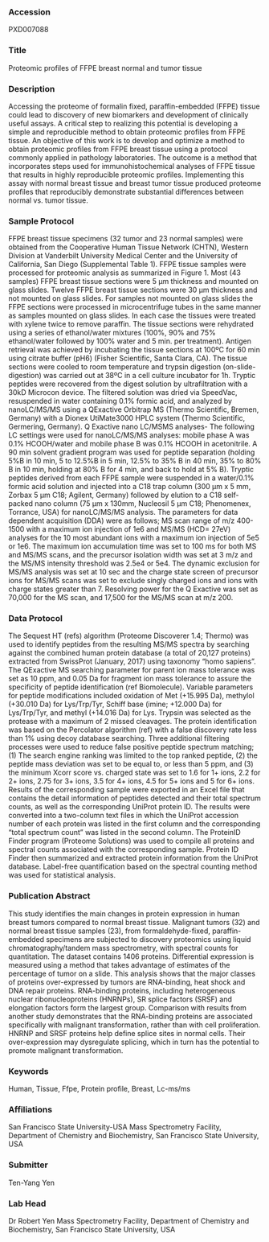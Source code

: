 ### Accession
PXD007088

### Title
Proteomic profiles of FFPE breast normal and tumor tissue

### Description
Accessing the proteome of formalin fixed, paraffin-embedded (FFPE) tissue could lead to discovery of new biomarkers and development of clinically useful assays. A critical step to realizing this potential is developing a simple and reproducible method to obtain proteomic profiles from FFPE tissue. An objective of this work is to develop and optimize a method to obtain proteomic profiles from FFPE breast tissue using a protocol commonly applied in pathology laboratories. The outcome is a method that incorporates steps used for immunohistochemical analyses of FFPE tissue that results in highly reproducible proteomic profiles. Implementing this assay with normal breast tissue and breast tumor tissue produced proteome profiles that reproducibly demonstrate substantial differences between normal vs. tumor tissue.

### Sample Protocol
FFPE breast tissue specimens (32 tumor and 23 normal samples) were obtained from the Cooperative Human Tissue Network (CHTN), Western Division at Vanderbilt University Medical Center and the University of California, San Diego  (Supplemental Table 1). FFPE tissue samples were processed for proteomic analysis as summarized in Figure 1. Most (43 samples) FFPE breast tissue sections were 5 µm thickness and mounted on glass slides. Twelve FFPE breast tissue sections were 30 µm thickness and not mounted on glass slides. For samples not mounted on glass slides the FFPE sections were processed in microcentrifuge tubes in the same manner as samples mounted on glass slides. In each case the tissues were treated with xylene twice to remove paraffin. The tissue sections were rehydrated using a series of ethanol/water mixtures (100%, 90% and 75% ethanol/water followed by 100% water and 5 min. per treatment).  Antigen retrieval was achieved by incubating the tissue sections at 100ºC for 60 min using citrate buffer (pH6) (Fisher Scientific, Santa Clara, CA). The tissue sections were cooled to room temperature and trypsin digestion (on-slide-digestion) was carried out at 38ºC in a cell culture incubator for 1h. Tryptic peptides were recovered from the digest solution by ultrafiltration with a 30kD Microcon device. The filtered solution was dried via SpeedVac, resuspended in water containing 0.1% formic acid, and analyzed by nanoLC/MS/MS using a QExactive Orbitrap MS (Thermo Scientific, Bremen, Germany) with a Dionex UtiMate3000 HPLC system (Thermo Scientific, Germering, Germany).  Q Exactive nano LC/MSMS analyses- The following LC settings were used for nanoLC/MS/MS analyses:  mobile phase A was 0.1% HCOOH/water and mobile phase B was 0.1% HCOOH in acetonitrile.  A 90 min solvent gradient program was used for peptide separation (holding 5%B in 10 min, 5 to 12.5%B in 5 min, 12.5% to 35% B in 40 min, 35% to 80% B in 10 min, holding at 80% B for 4 min, and back to hold at 5% B). Tryptic peptides derived from each FFPE sample were suspended in a water/0.1% formic acid solution and injected into a C18 trap column (300 μm x 5 mm, Zorbax 5 µm C18; Agilent, Germany) followed by elution to a C18 self-packed nano column (75 μm x 130mm, Nucleosil 5 µm C18; Phenomenex, Torrance, USA) for nanoLC/MS/MS analysis. The parameters for data dependent acquisition (DDA) were as follows; MS scan range of m/z 400-1500 with a maximum ion injection of 1e6 and MS/MS (HCD= 27eV) analyses for the 10 most abundant ions with a maximum ion injection of 5e5 or 1e6. The maximum ion accumulation time was set to 100 ms for both MS and MS/MS scans, and the precursor isolation width was set at 3 m/z and the MS/MS intensity threshold was 2.5e4 or 5e4. The dynamic exclusion for MS/MS analysis was set at 10 sec and the charge state screen of precursor ions for MS/MS scans was set to exclude singly charged ions and ions with charge states greater than 7. Resolving power for the Q Exactive was set as 70,000 for the MS scan, and 17,500 for the MS/MS scan at m/z 200.

### Data Protocol
The Sequest HT (refs) algorithm (Proteome Discoverer 1.4; Thermo) was used to identify peptides from the resulting MS/MS spectra by searching against the combined human protein database (a total of 20,127 proteins) extracted from SwissProt (January, 2017) using taxonomy “homo sapiens”.  The QExactive MS searching parameter for parent ion mass tolerance was set as 10 ppm, and 0.05 Da for fragment ion mass tolerance to assure the specificity of peptide identification (ref Biomolecule). Variable parameters for peptide modifications included oxidation of Met (+15.995 Da), methylol (+30.010 Da) for Lys/Trp/Tyr, Schiff base (imine; +12.000 Da) for Lys/Trp/Tyr, and methyl (+14.016 Da) for Lys. Trypsin was selected as the protease with a maximum of 2 missed cleavages. The protein identification was based on the Percolator algorithm (ref) with a false discovery rate less than 1% using decoy database searching.  Three additional filtering processes were used to reduce false positive peptide spectrum matching; (1) The search engine ranking was limited to the top ranked peptide, (2) the peptide mass deviation was set to be equal to, or less than 5 ppm, and (3) the minimum Xcorr score vs. charged state was set to 1.6 for 1+ ions, 2.2 for 2+ ions, 2.75 for 3+ ions, 3.5 for 4+ ions, 4.5 for 5+ ions and 5 for 6+ ions.  Results of the corresponding sample were exported in an Excel file that contains the detail information of peptides detected and their total spectrum counts, as well as the corresponding UniProt protein ID. The results were converted into a two-column text files in which the UniProt accession number of each protein was listed in the first column and the corresponding “total spectrum count” was listed in the second column. The ProteinID Finder program (Proteome Solutions) was used to compile all proteins and spectral counts associated with the corresponding sample. Protein ID Finder then summarized and extracted protein information from the UniProt database. Label-free quantification based on the spectral counting method was used for statistical analysis.

### Publication Abstract
This study identifies the main changes in protein expression in human breast tumors compared to normal breast tissue. Malignant tumors (32) and normal breast tissue samples (23), from formaldehyde-fixed, paraffin-embedded specimens are subjected to discovery proteomics using liquid chromatography/tandem mass spectrometry, with spectral counts for quantitation. The dataset contains 1406 proteins. Differential expression is measured using a method that takes advantage of estimates of the percentage of tumor on a slide. This analysis shows that the major classes of proteins over-expressed by tumors are RNA-binding, heat shock and DNA repair proteins. RNA-binding proteins, including heterogeneous nuclear ribonucleoproteins (HNRNPs), SR splice factors (SRSF) and elongation factors form the largest group. Comparison with results from another study demonstrates that the RNA-binding proteins are associated specifically with malignant transformation, rather than with cell proliferation. HNRNP and SRSF proteins help define splice sites in normal cells. Their over-expression may dysregulate splicing, which in turn has the potential to promote malignant transformation.

### Keywords
Human, Tissue, Ffpe, Protein profile, Breast, Lc-ms/ms

### Affiliations
San Francisco State University-USA
Mass Spectrometry Facility, Department of Chemistry and Biochemistry, San Francisco State University, USA

### Submitter
Ten-Yang Yen

### Lab Head
Dr Robert Yen
Mass Spectrometry Facility, Department of Chemistry and Biochemistry, San Francisco State University, USA


